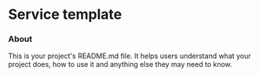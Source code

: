 Service template
========

### About

This is your project's README.md file. It helps users understand what your
project does, how to use it and anything else they may need to know.